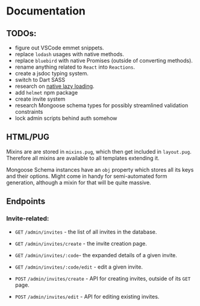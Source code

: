 # Documentation

## TODOs: 
- figure out VSCode emmet snippets.
- replace `lodash` usages with native methods.
- replace `bluebird` with native Promises (outside of converting methods).
- rename anything related to `React` into `Reactions`.
- create a jsdoc typing system.
- switch to Dart SASS
- research on [native lazy loading](https://caniuse.com/loading-lazy-attr).
- add `helmet` npm package
- create invite system
- research Mongoose schema types for possibly streamlined validation constraints
- lock admin scripts behind auth somehow

## HTML/PUG

Mixins are are stored in `mixins.pug`, which then get included in `layout.pug`. Therefore all mixins are available to all templates extending it.

Mongoose Schema instances have an `obj` property which stores all its keys and their options. Might come in handy for semi-automated form generation, although a mixin for that will be quite massive.

<!-- ## CSS -->
<!-- ## JS -->
<!-- ## Database -->

## Endpoints

### Invite-related:

- `GET` `/admin/invites` - the list of all invites in the database.
- `GET` `/admin/invites/create` - the invite creation page.
- `GET` `/admin/invites/:code`- the expanded details of a given invite.
- `GET` `/admin/invites/:code/edit` - edit a given invite.

- `POST` `/admin/invites/create` - API for creating invites, outside of its `GET` page.
- `POST` `/admin/invites/edit` - API for editing existing invites.
